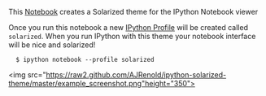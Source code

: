 This [Notebook](http://nbviewer.ipython.org/urls/raw2.github.com/AJRenold/ipython-solarized-theme/master/sorlaized_css.ipynb?create=1) creates a Solarized theme for the IPython Notebook viewer

Once you run this notebook a new [IPython Profile](http://ipython.org/ipython-doc/dev/config/intro.html) will be created called `solarized`. When you run IPython with this theme your notebook interface will be nice and solarized!

```
  $ ipython notebook --profile solarized
```

<img src="https://raw2.github.com/AJRenold/ipython-solarized-theme/master/example_screenshot.png"height="350">
